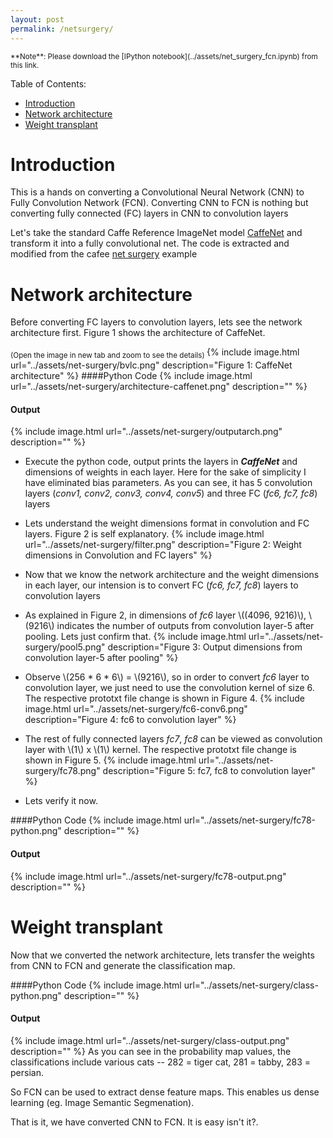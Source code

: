 ```yaml
---
layout: post
permalink: /netsurgery/
---
```


<sub>
**Note**: Please download the [IPython notebook](../assets/net_surgery_fcn.ipynb) from this link.
</sub>

Table of Contents:


* [Introduction](#L1)
* [Network architecture](#L2)
* [Weight transplant](#L3)

<a name="L1"></a>
# Introduction

This is a hands on converting a Convolutional Neural Network (CNN) to Fully Convolution Network (FCN). Converting CNN to FCN is nothing but 
converting fully connected (FC) layers in CNN to convolution layers 

Let's take the standard Caffe Reference ImageNet model [CaffeNet](https://github.com/BVLC/caffe/tree/master/models/bvlc_reference_caffenet) and
transform it into a fully convolutional net. The code is extracted and modified from the cafee [net surgery](https://github.com/BVLC/caffe/blob/master/examples/net_surgery.ipynb) example

<a name="L2"></a>
# Network architecture
Before converting FC layers to convolution layers, lets see the network architecture first. 
Figure 1 shows the architecture of CaffeNet.

<sub> (Open the image in new tab and zoom to see the details) </sub>
{% include image.html url="../assets/net-surgery/bvlc.png" description="Figure 1: CaffeNet architecture" %}
####Python Code
{% include image.html url="../assets/net-surgery/architecture-caffenet.png" description="" %}
#### Output
{% include image.html url="../assets/net-surgery/outputarch.png" description="" %}

* Execute the python code, output prints the layers in **_CaffeNet_** and dimensions of weights in each
layer. Here for the sake of simplicity I have eliminated bias parameters. As you can see, it has 5 convolution 
layers (_conv1, conv2, conv3, conv4, conv5_) and three FC (_fc6, fc7, fc8_) layers

* Lets understand the weight dimensions format in convolution and FC layers. Figure 2 is self explanatory.
{% include image.html url="../assets/net-surgery/filter.png" description="Figure 2: Weight dimensions in Convolution and FC layers" %}

* Now that we know the network architecture and the weight dimensions in each layer, our intension is to convert FC (_fc6, fc7, fc8_) layers to convolution layers

* As explained in Figure 2, in dimensions of _fc6_ layer \\((4096, 9216)\\), \\(9216\\) indicates the number of outputs from convolution layer-5 after pooling. 
Lets just confirm that.
{% include image.html url="../assets/net-surgery/pool5.png" description="Figure 3: Output dimensions from convolution layer-5 after pooling" %}

* Observe \\(256 * 6 * 6\\) = \\(9216\\), so in order to convert _fc6_ layer to convolution layer, we just need to use the convolution kernel of size 6. 
The respective prototxt file change is shown in Figure 4.
{% include image.html url="../assets/net-surgery/fc6-conv6.png" description="Figure 4: fc6 to convolution layer" %}

* The rest of fully connected layers _fc7_, _fc8_ can be viewed as convolution layer with \\(1\\) x \\(1\\) kernel.
The respective prototxt file change is shown in Figure 5.
{% include image.html url="../assets/net-surgery/fc78.png" description="Figure 5: fc7, fc8 to convolution layer" %}

* Lets verify it now.

####Python Code
{% include image.html url="../assets/net-surgery/fc78-python.png" description="" %}
#### Output
{% include image.html url="../assets/net-surgery/fc78-output.png" description="" %}

<a name="L3"></a>
# Weight transplant
Now that we converted the network architecture, lets transfer the
weights from CNN to FCN and generate the classification map.

####Python Code
{% include image.html url="../assets/net-surgery/class-python.png" description="" %}
#### Output
{% include image.html url="../assets/net-surgery/class-output.png" description="" %}
As you can see in the probability map values, the classifications include various cats -- 282 = tiger cat, 281 = tabby, 283 = persian.

So FCN can be used to extract dense feature maps. This enables us dense
learning (eg. Image Semantic Segmenation).

That is it, we have converted CNN to FCN. It is easy isn't it?.
